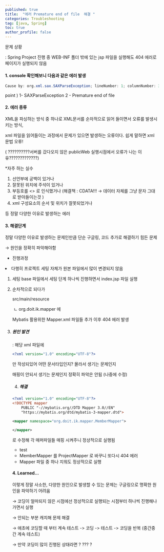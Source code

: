 ```yaml
---
published: true
title:  "에러 Premature end of file  해결 "
categories: Troubleshooting 
tag: [java, Spring] 
toc: true
author_profile: false 
---
```




문제 상황

: Spring Project 진행 중 WEB-INF 폴더 밖에 있는 jsp 파일을 실행해도 404 에러로 페이지가 실행되지 않음



#### 1. console 확인해보니 다음과 같은 에러 발생 

``` java
Cause by: org.xml.sax.SAXParseException; lineNumber: 1; columnNumber: 39; Premature end of file
```

point )  1- SAXParseException 	2 - Premature end of file



#### 2. 에러 종류 

XML을 파싱하는 방식 중 하나로 XML문서를 순차적으로 읽어 들이면서 오류를 발생시키는 방식, 

xml 파일을 읽어들이는 과정에서 문제가 있으면 발생하는 오류이다. 쉽게 말하면 xml 문법 오류! 

( ??????????서버를 갔다오지 않은 publicWeb 실행시점에서 오류가 나는 이유?????????????) 



*자주 하는 실수 

1. 선언부에 공백이 있거나
2. 잘못된 위치에 주석이 있거나 
3. 부등호를 <> 로 인식했거나 (해결책 : CDATA!!!  -> 데이터 자체를 그냥 문자 그대로 받아들이는것 ) 
4. xml 구성요소의 순서 및 위치가 잘못되었거나

등 정말 다양한 이유로 발생하는 에러 

 

#### 3. 해결단계 

정말 다양한 이유로 발생하는 문제인만큼 단순 구글링, 코드 추가로 해결하기 힘든 문제

→ 원인을 정확히 파악해야함 



* 진행과정

<li> 다행히 프로젝트 세팅 자체가 원본 파일에서 많이 변경되지 않음 </li>

 1. 세팅 base 파일에서 세팅 단계 하나씩 진행하면서 index.jsp 파일 실행 

 2. 순차적으로 되다가 

    src/main/resource 	

    ​	ㄴ org.doit.ik.mapper 에

    Mybatis 활용위한 Mapper.xml 파일들 추가 이후 404 에러 발생 

    

 3. ##### 원인 발견

    

    : 해당 xml 파일에 

    ```xml
    <?xml version="1.0" encoding="UTF-8"?>
    ```

    만 작성되있어 어떤 문서타입인지? 몰라서 생기는 문제인지 

    매핑이 안되서 생기는 문제인지 정확히 파악은 안됨 (나중에 수정)

    

    4. ##### 해결

    ```xml
    <?xml version="1.0" encoding="UTF-8"?>
    <!DOCTYPE mapper
        PUBLIC "-//mybatis.org//DTD Mapper 3.0//EN"
        "https://mybatis.org/dtd/mybatis-3-mapper.dtd">
    
    <mapper namespace="org.doit.ik.mapper.MemberMapper">
    
    </mapper>
    ```

    

    로 수정해 각 매퍼파일들 매핑 시켜주니 정상적으로 실행됨

    

    * test 
    *  MemberMapper 를 ProjectMapper 로 바꾸니 또다시 404 에러
    * Mapper 파일 중 하나 지워도 정상적으로 실행

    

    #### 4. Learned...

    이렇게 정말 사소한, 다양한 원인으로 발생할 수 있는 문제는 구글링으로 명확한 원인을 파악하기 어려움

    → 코딩이 얼마되지 않은 시점에선 정상적으로 실행되는 시점부터 하나씩 진행해나가면서 실행 

    → 안되는 부분 캐치해 문제 해결 

    → 애초에 코딩할 때 부터 계속 테스트 -> 코딩 -> 테스트 -> 코딩을 반복 (중간중간 계속 테스트)

    →  만약 코딩이 많이 진행된 상태라면 ?   ??? ?

    

    

    

    

    

    

     





